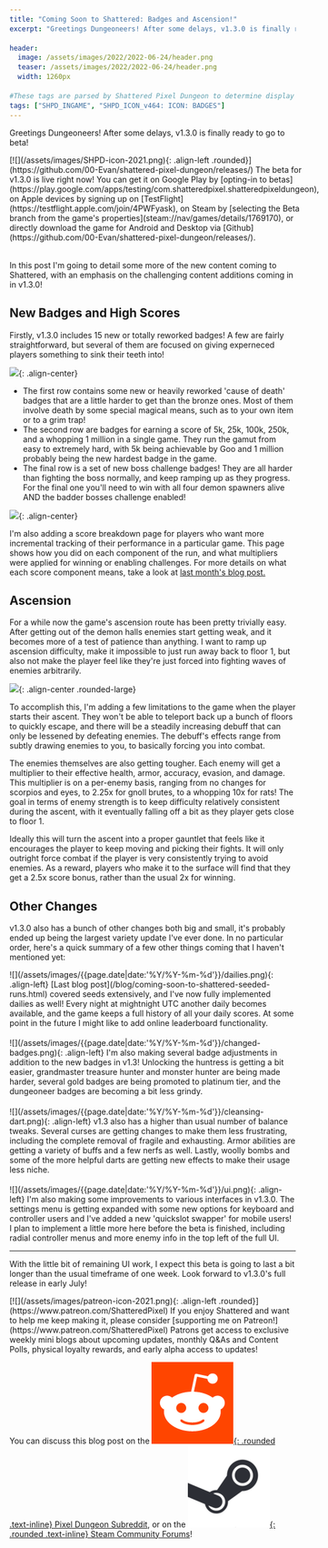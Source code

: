 ```yaml
---
title: "Coming Soon to Shattered: Badges and Ascension!"
excerpt: "Greetings Dungeoneers! After some delays, v1.3.0 is finally ready to go to beta! In this post I'm going to detail some more of the new content coming to Shattered, with an emphasis on the challenging content additions coming in in v1.3.0!"

header:
  image: /assets/images/2022/2022-06-24/header.png
  teaser: /assets/images/2022/2022-06-24/header.png
  width: 1260px

#These tags are parsed by Shattered Pixel Dungeon to determine display in its news feed
tags: ["SHPD_INGAME", "SHPD_ICON_v464: ICON: BADGES"]
---
```


Greetings Dungeoneers! After some delays, v1.3.0 is finally ready to go to beta!

<div markdown="1" style="display: inline-block; margin-bottom: 1.3em;">
[![](/assets/images/SHPD-icon-2021.png){: .align-left .rounded}](https://github.com/00-Evan/shattered-pixel-dungeon/releases/) The beta for v1.3.0 is live right now! You can get it on Google Play by [opting-in to betas](https://play.google.com/apps/testing/com.shatteredpixel.shatteredpixeldungeon), on Apple devices by signing up on [TestFlight](https://testflight.apple.com/join/4PWFyask), on Steam by [selecting the Beta branch from the game's properties](steam://nav/games/details/1769170), or directly download the game for Android and Desktop via [Github](https://github.com/00-Evan/shattered-pixel-dungeon/releases/).
</div>

In this post I'm going to detail some more of the new content coming to Shattered, with an emphasis on the challenging content additions coming in in v1.3.0!

## New Badges and High Scores

Firstly, v1.3.0 includes 15 new or totally reworked badges! A few are fairly straightforward, but several of them are focused on giving experneced players something to sink their teeth into!

![](/assets/images/{{page.date|date:'%Y/%Y-%m-%d'}}/new-badges.png){: .align-center}

- The first row contains some new or heavily reworked 'cause of death' badges that are a little harder to get than the bronze ones. Most of them involve death by some special magical means, such as to your own item or to a grim trap!
- The second row are badges for earning a score of 5k, 25k, 100k, 250k, and a whopping 1 million in a single game. They run the gamut from easy to extremely hard, with 5k being achievable by Goo and 1 million probably being the new hardest badge in the game.
- The final row is a set of new boss challenge badges! They are all harder than fighting the boss normally, and keep ramping up as they progress. For the final one you'll need to win with all four demon spawners alive AND the badder bosses challenge enabled!

![](/assets/images/{{page.date|date:'%Y/%Y-%m-%d'}}/score.png){: .align-center}

I'm also adding a score breakdown page for players who want more incremental tracking of their performance in a particular game. This page shows how you did on each component of the run, and what multipliers were applied for winning or enabling challenges. For more details on what each score component means, take a look at [last month's blog post.](/blog/coming-soon-to-shattered-seeded-runs.html)

## Ascension

For a while now the game's ascension route has been pretty trivially easy. After getting out of the demon halls enemies start getting weak, and it becomes more of a test of patience than anything. I want to ramp up ascension difficulty, make it impossible to just run away back to floor 1, but also not make the player feel like they're just forced into fighting waves of enemies arbitrarily.

![](/assets/images/{{page.date|date:'%Y/%Y-%m-%d'}}/amulet.png){: .align-center .rounded-large}

To accomplish this, I'm adding a few limitations to the game when the player starts their ascent. They won't be able to teleport back up a bunch of floors to quickly escape, and there will be a steadily increasing debuff that can only be lessened by defeating enemies. The debuff's effects range from subtly drawing enemies to you, to basically forcing you into combat.

The enemies themselves are also getting tougher. Each enemy will get a multiplier to their effective health, armor, accuracy, evasion, and damage. This multiplier is on a per-enemy basis, ranging from no changes for scorpios and eyes, to 2.25x for gnoll brutes, to a whopping 10x for rats! The goal in terms of enemy strength is to keep difficulty relatively consistent during the ascent, with it eventually falling off a bit as they player gets close to floor 1.

Ideally this will turn the ascent into a proper gauntlet that feels like it encourages the player to keep moving and picking their fights. It will only outright force combat if the player is very consistently trying to avoid enemies. As a reward, players who make it to the surface will find that they get a 2.5x score bonus, rather than the usual 2x for winning.

## Other Changes

v1.3.0 also has a bunch of other changes both big and small, it's probably ended up being the largest variety update I've ever done. In no particular order, here's a quick summary of a few other things coming that I haven't mentioned yet:

<div markdown="1" style="display: inline-block; margin-bottom: 1.3em;">
![](/assets/images/{{page.date|date:'%Y/%Y-%m-%d'}}/dailies.png){: .align-left}
[Last blog post](/blog/coming-soon-to-shattered-seeded-runs.html) covered seeds extensively, and I've now fully implemented dailies as well! Every night at mightnight UTC another daily becomes available, and the game keeps a full history of all your daily scores. At some point in the future I might like to add online leaderboard functionality.
</div>

<div markdown="1" style="display: inline-block; margin-bottom: 1.3em;">
![](/assets/images/{{page.date|date:'%Y/%Y-%m-%d'}}/changed-badges.png){: .align-left}
I'm also making several badge adjustments in addition to the new badges in v1.3! Unlocking the huntress is getting a bit easier, grandmaster treasure hunter and monster hunter are being made harder, several gold badges are being promoted to platinum tier, and the dungeoneer badges are becoming a bit less grindy.
</div>

<div markdown="1" style="display: inline-block; margin-bottom: 1.3em;">
![](/assets/images/{{page.date|date:'%Y/%Y-%m-%d'}}/cleansing-dart.png){: .align-left}
v1.3 also has a higher than usual number of balance tweaks. Several curses are getting changes to make them less frustrating, including the complete removal of fragile and exhausting. Armor abilities are getting a variety of buffs and a few nerfs as well. Lastly, woolly bombs and some of the more helpful darts are getting new effects to make their usage less niche.
</div>

<div markdown="1" style="display: inline-block;">
![](/assets/images/{{page.date|date:'%Y/%Y-%m-%d'}}/ui.png){: .align-left}
I'm also making some improvements to various interfaces in v1.3.0. The settings menu is getting expanded with some new options for keyboard and controller users and I've added a new 'quickslot swapper' for mobile users! I plan to implement a little more here before the beta is finished, including radial controller menus and more enemy info in the top left of the full UI.
</div>

---

With the little bit of remaining UI work, I expect this beta is going to last a bit longer than the usual timeframe of one week. Look forward to v1.3.0's full release in early July!

<div markdown="1" style="display: inline-block;">
[![](/assets/images/patreon-icon-2021.png){: .align-left .rounded}](https://www.patreon.com/ShatteredPixel) If you enjoy Shattered and want to help me keep making it, please consider [supporting me on Patreon!](https://www.patreon.com/ShatteredPixel) Patrons get access to exclusive weekly mini blogs about upcoming updates, monthly Q&As and Content Polls, physical loyalty rewards, and early alpha access to updates!
</div>

You can discuss this blog post on the [![](/assets/images/reddit-icon.png){: .rounded .text-inline} Pixel Dungeon Subreddit](https://www.reddit.com/r/PixelDungeon/comments/vjvkbp/), or on the [![](/assets/images/steam-icon.png){: .rounded .text-inline} Steam Community Forums](https://steamcommunity.com/app/1769170/eventcomments/3415432674392137853)!